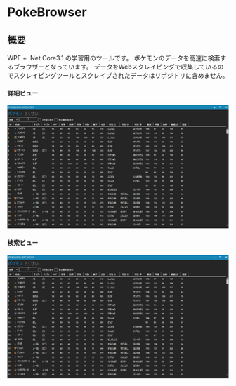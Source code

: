 # PokeBrowser
## 概要
WPF + .Net Core3.1 の学習用のツールです。
ポケモンのデータを高速に検索するブラウザーとなっています。
データをWebスクレイピングで収集しているのでスクレイピングツールとスクレイプされたデータはリポジトリに含めません。

#### 詳細ビュー
![Alt](ScreenShots/top.gif)

#### 検索ビュー
![Alt](ScreenShots/top.gif)


